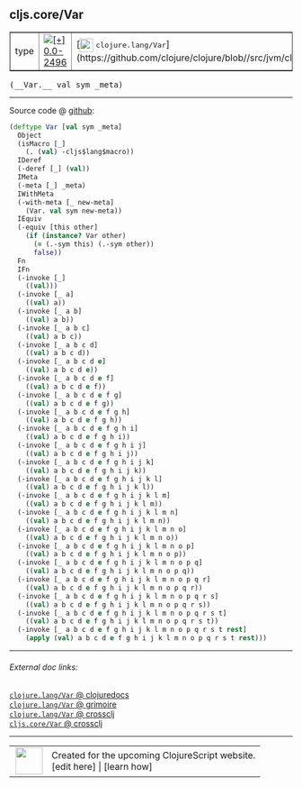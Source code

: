 ## cljs.core/Var



 <table border="1">
<tr>
<td>type</td>
<td><a href="https://github.com/cljsinfo/cljs-api-docs/tree/0.0-2496"><img valign="middle" alt="[+] 0.0-2496" title="Added in 0.0-2496" src="https://img.shields.io/badge/+-0.0--2496-lightgrey.svg"></a> </td>
<td>
[<img height="24px" valign="middle" src="http://i.imgur.com/1GjPKvB.png"> <samp>clojure.lang/Var</samp>](https://github.com/clojure/clojure/blob//src/jvm/clojure/lang/Var.java)
</td>
</tr>
</table>


 <samp>
(__Var.__ val sym _meta)<br>
</samp>

---







Source code @ [github](https://github.com/clojure/clojurescript/blob/r1.7.48/src/main/cljs/cljs/core.cljs#L959-L1020):

```clj
(deftype Var [val sym _meta]
  Object
  (isMacro [_]
    (. (val) -cljs$lang$macro))
  IDeref
  (-deref [_] (val))
  IMeta
  (-meta [_] _meta)
  IWithMeta
  (-with-meta [_ new-meta]
    (Var. val sym new-meta))
  IEquiv
  (-equiv [this other]
    (if (instance? Var other)
      (= (.-sym this) (.-sym other))
      false))
  Fn
  IFn
  (-invoke [_]
    ((val)))
  (-invoke [_ a]
    ((val) a))
  (-invoke [_ a b]
    ((val) a b))
  (-invoke [_ a b c]
    ((val) a b c))
  (-invoke [_ a b c d]
    ((val) a b c d))
  (-invoke [_ a b c d e]
    ((val) a b c d e))
  (-invoke [_ a b c d e f]
    ((val) a b c d e f))
  (-invoke [_ a b c d e f g]
    ((val) a b c d e f g))
  (-invoke [_ a b c d e f g h]
    ((val) a b c d e f g h))
  (-invoke [_ a b c d e f g h i]
    ((val) a b c d e f g h i))
  (-invoke [_ a b c d e f g h i j]
    ((val) a b c d e f g h i j))
  (-invoke [_ a b c d e f g h i j k]
    ((val) a b c d e f g h i j k))
  (-invoke [_ a b c d e f g h i j k l]
    ((val) a b c d e f g h i j k l))
  (-invoke [_ a b c d e f g h i j k l m]
    ((val) a b c d e f g h i j k l m))
  (-invoke [_ a b c d e f g h i j k l m n]
    ((val) a b c d e f g h i j k l m n))
  (-invoke [_ a b c d e f g h i j k l m n o]
    ((val) a b c d e f g h i j k l m n o))
  (-invoke [_ a b c d e f g h i j k l m n o p]
    ((val) a b c d e f g h i j k l m n o p))
  (-invoke [_ a b c d e f g h i j k l m n o p q]
    ((val) a b c d e f g h i j k l m n o p q))
  (-invoke [_ a b c d e f g h i j k l m n o p q r]
    ((val) a b c d e f g h i j k l m n o p q r))
  (-invoke [_ a b c d e f g h i j k l m n o p q r s]
    ((val) a b c d e f g h i j k l m n o p q r s))
  (-invoke [_ a b c d e f g h i j k l m n o p q r s t]
    ((val) a b c d e f g h i j k l m n o p q r s t))
  (-invoke [_ a b c d e f g h i j k l m n o p q r s t rest]
    (apply (val) a b c d e f g h i j k l m n o p q r s t rest)))
```

<!--
Repo - tag - source tree - lines:

 <pre>
clojurescript @ r1.7.48
└── src
    └── main
        └── cljs
            └── cljs
                └── <ins>[core.cljs:959-1020](https://github.com/clojure/clojurescript/blob/r1.7.48/src/main/cljs/cljs/core.cljs#L959-L1020)</ins>
</pre>

-->

---



###### External doc links:

[`clojure.lang/Var` @ clojuredocs](http://clojuredocs.org/clojure.lang/Var)<br>
[`clojure.lang/Var` @ grimoire](http://conj.io/store/v1/org.clojure/clojure/1.7.0-beta3/clj/clojure.lang/Var/)<br>
[`clojure.lang/Var` @ crossclj](http://crossclj.info/fun/clojure.lang/Var.html)<br>
[`cljs.core/Var` @ crossclj](http://crossclj.info/fun/cljs.core.cljs/Var.html)<br>

---

 <table>
<tr><td>
<img valign="middle" align="right" width="48px" src="http://i.imgur.com/Hi20huC.png">
</td><td>
Created for the upcoming ClojureScript website.<br>
[edit here] | [learn how]
</td></tr></table>

[edit here]:https://github.com/cljsinfo/cljs-api-docs/blob/master/cljsdoc/cljs.core_Var.cljsdoc
[learn how]:https://github.com/cljsinfo/cljs-api-docs/wiki/cljsdoc-files

<!--

This information was too distracting to show to readers, but I'll leave it
commented here since it is helpful to:

- pretty-print the data used to generate this document
- and show how to retrieve that data



The API data for this symbol:

```clj
{:ns "cljs.core",
 :name "Var",
 :signature ["[val sym _meta]"],
 :history [["+" "0.0-2496"]],
 :type "type",
 :full-name-encode "cljs.core_Var",
 :source {:code "(deftype Var [val sym _meta]\n  Object\n  (isMacro [_]\n    (. (val) -cljs$lang$macro))\n  IDeref\n  (-deref [_] (val))\n  IMeta\n  (-meta [_] _meta)\n  IWithMeta\n  (-with-meta [_ new-meta]\n    (Var. val sym new-meta))\n  IEquiv\n  (-equiv [this other]\n    (if (instance? Var other)\n      (= (.-sym this) (.-sym other))\n      false))\n  Fn\n  IFn\n  (-invoke [_]\n    ((val)))\n  (-invoke [_ a]\n    ((val) a))\n  (-invoke [_ a b]\n    ((val) a b))\n  (-invoke [_ a b c]\n    ((val) a b c))\n  (-invoke [_ a b c d]\n    ((val) a b c d))\n  (-invoke [_ a b c d e]\n    ((val) a b c d e))\n  (-invoke [_ a b c d e f]\n    ((val) a b c d e f))\n  (-invoke [_ a b c d e f g]\n    ((val) a b c d e f g))\n  (-invoke [_ a b c d e f g h]\n    ((val) a b c d e f g h))\n  (-invoke [_ a b c d e f g h i]\n    ((val) a b c d e f g h i))\n  (-invoke [_ a b c d e f g h i j]\n    ((val) a b c d e f g h i j))\n  (-invoke [_ a b c d e f g h i j k]\n    ((val) a b c d e f g h i j k))\n  (-invoke [_ a b c d e f g h i j k l]\n    ((val) a b c d e f g h i j k l))\n  (-invoke [_ a b c d e f g h i j k l m]\n    ((val) a b c d e f g h i j k l m))\n  (-invoke [_ a b c d e f g h i j k l m n]\n    ((val) a b c d e f g h i j k l m n))\n  (-invoke [_ a b c d e f g h i j k l m n o]\n    ((val) a b c d e f g h i j k l m n o))\n  (-invoke [_ a b c d e f g h i j k l m n o p]\n    ((val) a b c d e f g h i j k l m n o p))\n  (-invoke [_ a b c d e f g h i j k l m n o p q]\n    ((val) a b c d e f g h i j k l m n o p q))\n  (-invoke [_ a b c d e f g h i j k l m n o p q r]\n    ((val) a b c d e f g h i j k l m n o p q r))\n  (-invoke [_ a b c d e f g h i j k l m n o p q r s]\n    ((val) a b c d e f g h i j k l m n o p q r s))\n  (-invoke [_ a b c d e f g h i j k l m n o p q r s t]\n    ((val) a b c d e f g h i j k l m n o p q r s t))\n  (-invoke [_ a b c d e f g h i j k l m n o p q r s t rest]\n    (apply (val) a b c d e f g h i j k l m n o p q r s t rest)))",
          :title "Source code",
          :repo "clojurescript",
          :tag "r1.7.48",
          :filename "src/main/cljs/cljs/core.cljs",
          :lines [959 1020]},
 :full-name "cljs.core/Var",
 :clj-symbol "clojure.lang/Var"}

```

Retrieve the API data for this symbol:

```clj
;; from Clojure REPL
(require '[clojure.edn :as edn])
(-> (slurp "https://raw.githubusercontent.com/cljsinfo/cljs-api-docs/catalog/cljs-api.edn")
    (edn/read-string)
    (get-in [:symbols "cljs.core/Var"]))
```

-->
